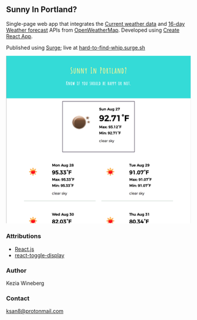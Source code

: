 ## Sunny In Portland?
Single-page web app that integrates the [Current weather data](https://openweathermap.org/current) and [16-day Weather forecast](https://openweathermap.org/forecast16) APIs from [OpenWeatherMap](https://openweathermap.org/). Developed using [Create React App](https://github.com/facebookincubator/create-react-app).

Published using [Surge](http://surge.sh/); live at [hard-to-find-whip.surge.sh](http://hard-to-find-whip.surge.sh/)

![App screenshot](./sunny_screenshot.png)

### Attributions
* [React.js](https://facebook.github.io/react/)
* [react-toggle-display](https://www.npmjs.com/package/react-toggle-display)

### Author
Kezia Wineberg

### Contact
ksan8@protonmail.com
